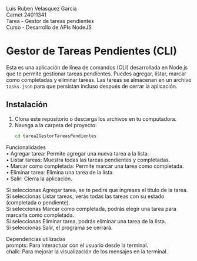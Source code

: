 Luis Ruben Velasquez Garcia  
Carnet 24011341  
Tarea - Gestor de tareas pendientes  
Curso - Desarrollo de APIs NodeJS  

# Gestor de Tareas Pendientes (CLI)

Esta es una aplicación de línea de comandos (CLI) desarrollada en Node.js que te permite gestionar tareas pendientes. Puedes agregar, listar, marcar como completadas y eliminar tareas. Las tareas se almacenan en un archivo `tasks.json` para que persistan incluso después de cerrar la aplicación.

## Instalación

1. Clona este repositorio o descarga los archivos en tu computadora.
2. Navega a la carpeta del proyecto:
   ```bash
   cd tarea2GestorTareasPendientes


Funcionalidades  
• Agregar tarea: Permite agregar una nueva tarea a la lista.  
• Listar tareas: Muestra todas las tareas pendientes y completadas.  
• Marcar como completada: Permite marcar una tarea como completada.  
• Eliminar tarea: Elimina una tarea de la lista.  
• Salir: Cierra la aplicación.  

Si seleccionas Agregar tarea, se te pedirá que ingreses el título de la tarea.  
Si seleccionas Listar tareas, verás todas las tareas con su estado (completada o pendiente).  
Si seleccionas Marcar como completada, podrás elegir una tarea para marcarla como completada.  
Si seleccionas Eliminar tarea, podrás eliminar una tarea de la lista.  
Si seleccionas Salir, el programa se cerrará.  

Dependencias utilizadas  
prompts: Para interactuar con el usuario desde la terminal.  
chalk: Para mejorar la visualización de los mensajes en la terminal.  